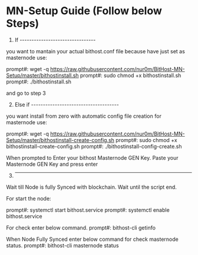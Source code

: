 # MN-Setup Guide (Follow below Steps)

1) If --------------------------------

you want to mantain your actual bithost.conf file because have just set as masternode use:

prompt#: wget -q https://raw.githubusercontent.com/nur0m/BitHost-MN-Setup/master/bithostinstall.sh
prompt#: sudo chmod +x bithostinstall.sh
prompt#: ./bithostinstall.sh

and go to step 3

2) Else if -------------------------------------

you want install from zero with automatic config file creation for masternode use:

prompt#: wget -q https://raw.githubusercontent.com/nur0m/BitHost-MN-Setup/master/bithostinstall-create-config.sh
prompt#: sudo chmod +x bithostinstall-create-config.sh
prompt#: ./bithostinstall-config-create.sh

When prompted to Enter your bithost Masternode GEN Key.
Paste your Masternode GEN Key and press enter

3) ----------------------------------------------------------

Wait till Node is fully Synced with blockchain.
Wait until the script end.

For start the node:

prompt#: systemctl start bithost.service
prompt#: systemctl enable bithost.service

For check enter below command.
prompt#: bithost-cli getinfo

When Node Fully Synced enter below command for check masternode status.
prompt#: bithost-cli masternode status
